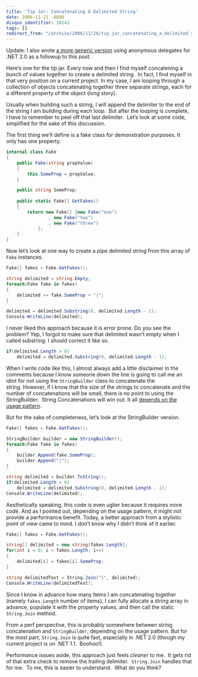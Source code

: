 ```yaml
---
title: 'Tip Jar: Concatenating A Delimited String'
date: 2006-11-21 -0800
disqus_identifier: 18141
tags: []
redirect_from: "/archive/2006/11/20/tip_jar_concatenating_a_delimited_string.aspx/"
---
```


Update: I also wrote [a more generic
version](https://haacked.com/archive/2006/11/24/Concatenating_Delimited_Strings_With_Generic_Delegates.aspx "Concatenating Delimited Strings")
using anonymous delegates for .NET 2.0 as a followup to this post.

Here’s one for the tip jar. Every now and then I find myself concatening
a bunch of values together to create a delimited string.  In fact, I
find myself in that very position on a current project. In my case, I am
looping through a collection of objects concatenating together three
separate strings, each for a different property of the object (long
story).

Usually when building such a string, I will append the delimiter to the
end of the string I am building during each loop.  But after the looping
is complete, I have to remember to peel off that last delimiter.  Let’s
look at some code, simplified for the sake of this discussion.

The first thing we’ll define is a fake class for demonstration purposes.
It only has one property.

```csharp
internal class Fake
{
    public Fake(string propValue)
    {
        this.SomeProp = propValue;
    }

    public string SomeProp;
    
    public static Fake[] GetFakes()
    {
        return new Fake[] {new Fake("one")
                , new Fake("two")
                , new Fake("three")
            };
    }
}
```

Now let’s look at one way to create a pipe delimited string from this
array of `Fake` instances.

```csharp
Fake[] fakes = Fake.GetFakes();

string delimited = string.Empty;
foreach(Fake fake in fakes)
{
    delimited += fake.SomeProp + "|";
}

delimited = delimited.Substring(0, delimited.Length - 1);
Console.WriteLine(delimited);
```

I never liked this approach because it is error prone. Do you see the
problem? Yep, I forgot to make sure that delimited wasn’t empty when I
called substring. I should correct it like so.

```csharp
if(delimited.Length > 0)
    delimited = delimited.Substring(0, delimited.Length - 1);
```

When I write code like this, I almost always add a little disclaimer in
the comments because I know someone down the line is going to call me an
idiot for not using the `StringBuilder` class to concatenate the
string. However, if I know that the size of the strings to concatenate
and the number of concatenations will be small, there is no point to
using the StringBuilder.  String Concatenations will win out. It all
[depends on the usage
pattern](http://blogs.msdn.com/ricom/archive/2003/12/02/40778.aspx "StringBuilder vs String").

But for the sake of completeness, let’s look at the StringBuilder
version.

```csharp
Fake[] fakes = Fake.GetFakes();

StringBuilder builder = new StringBuilder();
foreach(Fake fake in fakes)
{
    builder.Append(fake.SomeProp);
    builder.Append("|");
}

string delimited = builder.ToString();
if(delimited.Length > 0)
    delimited = delimited.Substring(0, delimited.Length - 1);
Console.WriteLine(delimited);
```

Aesthetically speaking, this code is even uglier because it requires
more code. And as I pointed out, depending on the usage pattern, it
might not provide a performance benefit. Today, a better approach from a
stylistic point of view came to mind. I don’t know why I didn’t think of
it earlier.

```csharp
Fake[] fakes = Fake.GetFakes();

string[] delimited = new string[fakes.Length];
for(int i = 0; i < fakes.Length; i++)
{
    delimited[i] = fakes[i].SomeProp;
}

string delimitedText = String.Join("|", delimited);
Console.WriteLine(delimitedText);
```

Since I know in advance how many items I am concatenating together
(namely `fakes.Length` number of items), I can fully allocate a string
array in advance, populate it with the property values, and then call
the static `String.Join` method.

From a perf perspective, this is probably somewhere between string
concatenation and `StringBuilder`, depending on the usage pattern. But
for the most part, `String.Join` is quite fast, especially in .NET 2.0
(though my current project is on .NET 1.1.  Boohoo!).

Performance issues aside, this approach just feels *cleaner* to me.  It
gets rid of that extra check to remove the trailing delimiter. 
`String.Join` handles that for me.  To me, this is easier to
understand.  What do you think?

